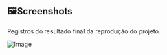 ## 🖼️Screenshots
Registros do resultado final da reprodução do projeto.

![Image](https://github.com/user-attachments/assets/765ac5d8-4d85-4a50-ab4f-358c84d4e2c8)

